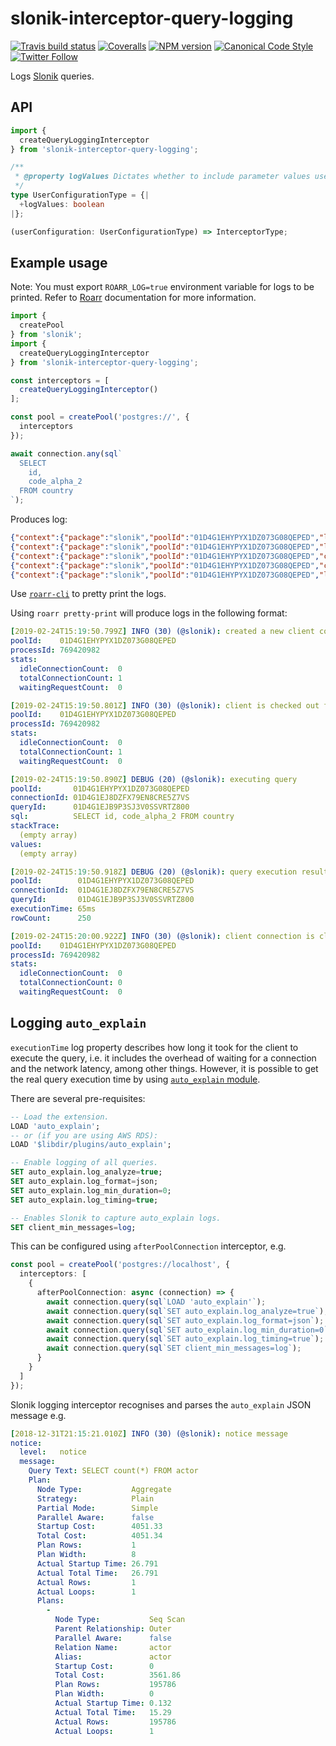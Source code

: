 # slonik-interceptor-query-logging

[![Travis build status](http://img.shields.io/travis/gajus/slonik-interceptor-query-logging/master.svg?style=flat-square)](https://travis-ci.com/github/gajus/slonik-interceptor-query-logging)
[![Coveralls](https://img.shields.io/coveralls/gajus/slonik-interceptor-query-logging.svg?style=flat-square)](https://coveralls.io/github/gajus/slonik-interceptor-query-logging)
[![NPM version](http://img.shields.io/npm/v/slonik-interceptor-query-logging.svg?style=flat-square)](https://www.npmjs.org/package/slonik-interceptor-query-logging)
[![Canonical Code Style](https://img.shields.io/badge/code%20style-canonical-blue.svg?style=flat-square)](https://github.com/gajus/canonical)
[![Twitter Follow](https://img.shields.io/twitter/follow/kuizinas.svg?style=social&label=Follow)](https://twitter.com/kuizinas)

Logs [Slonik](https://github.com/gajus/slonik) queries.

## API

```ts
import {
  createQueryLoggingInterceptor
} from 'slonik-interceptor-query-logging';
```

```ts
/**
 * @property logValues Dictates whether to include parameter values used to execute the query. (default: true)
 */
type UserConfigurationType = {|
  +logValues: boolean
|};

(userConfiguration: UserConfigurationType) => InterceptorType;
```

## Example usage

Note: You must export `ROARR_LOG=true` environment variable for logs to be printed. Refer to [Roarr](https://github.com/gajus/roarr) documentation for more information.

```ts
import {
  createPool
} from 'slonik';
import {
  createQueryLoggingInterceptor
} from 'slonik-interceptor-query-logging';

const interceptors = [
  createQueryLoggingInterceptor()
];

const pool = createPool('postgres://', {
  interceptors
});

await connection.any(sql`
  SELECT
    id,
    code_alpha_2
  FROM country
`);
```

Produces log:

```json
{"context":{"package":"slonik","poolId":"01D4G1EHYPYX1DZ073G08QEPED","logLevel":30,"processId":769420982,"stats":{"idleConnectionCount":0,"totalConnectionCount":1,"waitingRequestCount":0}},"message":"created a new client connection","sequence":0,"time":1551021590799,"version":"1.0.0"}
{"context":{"package":"slonik","poolId":"01D4G1EHYPYX1DZ073G08QEPED","logLevel":30,"processId":769420982,"stats":{"idleConnectionCount":0,"totalConnectionCount":1,"waitingRequestCount":0}},"message":"client is checked out from the pool","sequence":1,"time":1551021590801,"version":"1.0.0"}
{"context":{"package":"slonik","poolId":"01D4G1EHYPYX1DZ073G08QEPED","connectionId":"01D4G1EJ8DZFX79EN8CRE5Z7VS","queryId":"01D4G1EJB9P3SJ3V0SSVRTZ800","logLevel":20,"sql":"SELECT id, code_alpha_2 FROM country","stackTrace":[],"values":[]},"message":"executing query","sequence":2,"time":1551021590890,"version":"1.0.0"}
{"context":{"package":"slonik","poolId":"01D4G1EHYPYX1DZ073G08QEPED","connectionId":"01D4G1EJ8DZFX79EN8CRE5Z7VS","queryId":"01D4G1EJB9P3SJ3V0SSVRTZ800","logLevel":20,"executionTime":"65ms","rowCount":250},"message":"query execution result","sequence":3,"time":1551021590918,"version":"1.0.0"}
{"context":{"package":"slonik","poolId":"01D4G1EHYPYX1DZ073G08QEPED","logLevel":30,"processId":769420982,"stats":{"idleConnectionCount":0,"totalConnectionCount":0,"waitingRequestCount":0}},"message":"client connection is closed and removed from the client pool","sequence":4,"time":1551021600922,"version":"1.0.0"}
```

Use [`roarr-cli`](https://github.com/gajus/roarr-cli) to pretty print the logs.

Using `roarr pretty-print` will produce logs in the following format:

```yaml
[2019-02-24T15:19:50.799Z] INFO (30) (@slonik): created a new client connection
poolId:    01D4G1EHYPYX1DZ073G08QEPED
processId: 769420982
stats:
  idleConnectionCount:  0
  totalConnectionCount: 1
  waitingRequestCount:  0

[2019-02-24T15:19:50.801Z] INFO (30) (@slonik): client is checked out from the pool
poolId:    01D4G1EHYPYX1DZ073G08QEPED
processId: 769420982
stats:
  idleConnectionCount:  0
  totalConnectionCount: 1
  waitingRequestCount:  0

[2019-02-24T15:19:50.890Z] DEBUG (20) (@slonik): executing query
poolId:       01D4G1EHYPYX1DZ073G08QEPED
connectionId: 01D4G1EJ8DZFX79EN8CRE5Z7VS
queryId:      01D4G1EJB9P3SJ3V0SSVRTZ800
sql:          SELECT id, code_alpha_2 FROM country
stackTrace:
  (empty array)
values:
  (empty array)

[2019-02-24T15:19:50.918Z] DEBUG (20) (@slonik): query execution result
poolId:        01D4G1EHYPYX1DZ073G08QEPED
connectionId:  01D4G1EJ8DZFX79EN8CRE5Z7VS
queryId:       01D4G1EJB9P3SJ3V0SSVRTZ800
executionTime: 65ms
rowCount:      250

[2019-02-24T15:20:00.922Z] INFO (30) (@slonik): client connection is closed and removed from the client pool
poolId:    01D4G1EHYPYX1DZ073G08QEPED
processId: 769420982
stats:
  idleConnectionCount:  0
  totalConnectionCount: 0
  waitingRequestCount:  0
```

## Logging `auto_explain`

`executionTime` log property describes how long it took for the client to execute the query, i.e. it includes the overhead of waiting for a connection and the network latency, among other things. However, it is possible to get the real query execution time by using [`auto_explain` module](https://www.postgresql.org/docs/current/auto-explain.html).

There are several pre-requisites:

```sql
-- Load the extension.
LOAD 'auto_explain';
-- or (if you are using AWS RDS):
LOAD '$libdir/plugins/auto_explain';

-- Enable logging of all queries.
SET auto_explain.log_analyze=true;
SET auto_explain.log_format=json;
SET auto_explain.log_min_duration=0;
SET auto_explain.log_timing=true;

-- Enables Slonik to capture auto_explain logs.
SET client_min_messages=log;
```

This can be configured using `afterPoolConnection` interceptor, e.g.

```ts
const pool = createPool('postgres://localhost', {
  interceptors: [
    {
      afterPoolConnection: async (connection) => {
        await connection.query(sql`LOAD 'auto_explain'`);
        await connection.query(sql`SET auto_explain.log_analyze=true`);
        await connection.query(sql`SET auto_explain.log_format=json`);
        await connection.query(sql`SET auto_explain.log_min_duration=0`);
        await connection.query(sql`SET auto_explain.log_timing=true`);
        await connection.query(sql`SET client_min_messages=log`);
      }
    }
  ]
});

```

Slonik logging interceptor recognises and parses the `auto_explain` JSON message e.g.

```yaml
[2018-12-31T21:15:21.010Z] INFO (30) (@slonik): notice message
notice:
  level:   notice
  message:
    Query Text: SELECT count(*) FROM actor
    Plan:
      Node Type:           Aggregate
      Strategy:            Plain
      Partial Mode:        Simple
      Parallel Aware:      false
      Startup Cost:        4051.33
      Total Cost:          4051.34
      Plan Rows:           1
      Plan Width:          8
      Actual Startup Time: 26.791
      Actual Total Time:   26.791
      Actual Rows:         1
      Actual Loops:        1
      Plans:
        -
          Node Type:           Seq Scan
          Parent Relationship: Outer
          Parallel Aware:      false
          Relation Name:       actor
          Alias:               actor
          Startup Cost:        0
          Total Cost:          3561.86
          Plan Rows:           195786
          Plan Width:          0
          Actual Startup Time: 0.132
          Actual Total Time:   15.29
          Actual Rows:         195786
          Actual Loops:        1
```

